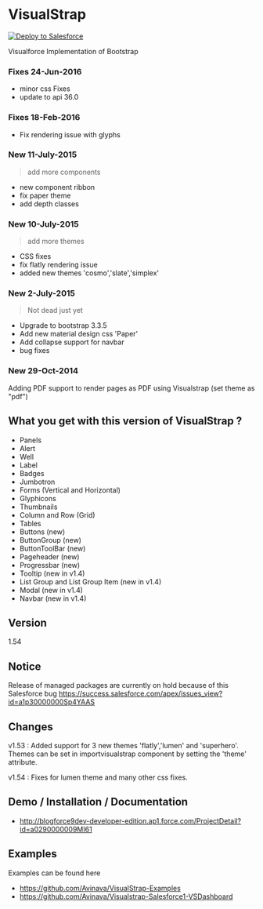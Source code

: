 VisualStrap
=========
<a href="https://githubsfdeploy.herokuapp.com?owner=avinava&repo=VisualStrap">
  <img alt="Deploy to Salesforce"
       src="https://raw.githubusercontent.com/afawcett/githubsfdeploy/master/src/main/webapp/resources/img/deploy.png">
</a>

Visualforce Implementation of Bootstrap

### Fixes 24-Jun-2016
- minor css Fixes
- update to api 36.0

### Fixes 18-Feb-2016

- Fix rendering issue with glyphs

### New 11-July-2015
> add more components

 - new component ribbon
 - fix paper theme
 - add depth classes

### New 10-July-2015
> add more themes

 - CSS fixes
 - fix flatly rendering issue
 - added new themes 'cosmo','slate','simplex'

### New 2-July-2015
> Not dead just yet

- Upgrade to bootstrap 3.3.5
- Add new material design css 'Paper'
- Add collapse support for navbar
- bug fixes

### New 29-Oct-2014

Adding PDF support to render pages as PDF using Visualstrap
(set theme as "pdf")

What you get with this version of VisualStrap ?
-

* Panels
* Alert
* Well
* Label
* Badges
* Jumbotron
* Forms (Vertical and Horizontal)
* Glyphicons
* Thumbnails
* Column and Row (Grid)
* Tables
* Buttons (new)
* ButtonGroup (new)
* ButtonToolBar (new)
* Pageheader (new)
* Progressbar (new)
* Tooltip (new in v1.4)
* List Group and List Group Item (new in v1.4)
* Modal (new in v1.4)
* Navbar (new in v1.4)


Version
-

1.54

Notice
-
Release of managed packages are currently on hold because of this Salesforce bug https://success.salesforce.com/apex/issues_view?id=a1p30000000Sp4YAAS

Changes
-
v1.53 : Added support for 3 new themes 'flatly','lumen' and 'superhero'. Themes can be set in importvisualstrap component by setting the 'theme' attribute.

v1.54 : Fixes for lumen theme and many other css fixes.


Demo / Installation / Documentation
--------------

* http://blogforce9dev-developer-edition.ap1.force.com/ProjectDetail?id=a0290000009MI61

Examples
-
Examples can be found here
* https://github.com/Avinava/VisualStrap-Examples
* https://github.com/Avinava/Visualstrap-Salesforce1-VSDashboard
